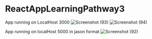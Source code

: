 # ReactAppLearningPathway3

App running on LocalHost 3000 
![Screenshot (93)](https://user-images.githubusercontent.com/97919776/180123384-154da764-5c16-4c62-8543-a7b680974a11.png)
![Screenshot (94)](https://user-images.githubusercontent.com/97919776/180123396-0dfb1ef1-54c5-4733-a7ed-4fd0fc227fd6.png)

App running on localHost 5000 in jason format
![Screenshot (92)](https://user-images.githubusercontent.com/97919776/180119071-f94aadbe-a504-4f19-88b9-e2634d10611e.png)


